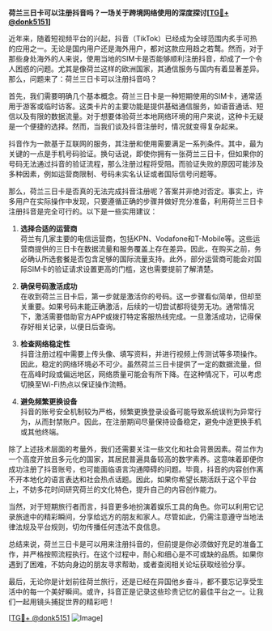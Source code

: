 **荷兰三日卡可以注册抖音吗？一场关于跨境网络使用的深度探讨[[TG💪+ @donk5151](https://t.me/s/donk5151)]**

近年来，随着短视频平台的兴起，抖音（TikTok）已经成为全球范围内炙手可热的应用之一。无论是国内用户还是海外用户，都对这款应用趋之若鹜。然而，对于那些身处海外的人来说，使用当地的SIM卡是否能够顺利注册抖音，却成了一个令人困惑的问题。尤其是像荷兰这样的欧洲国家，其通信服务与国内有着显著差异。那么，问题来了：荷兰三日卡可以注册抖音吗？

首先，我们需要明确几个基本概念。荷兰三日卡是一种短期使用的SIM卡，通常适用于游客或临时访客。这类卡片的主要功能是提供基础通信服务，如语音通话、短信以及有限的数据流量。对于想要体验荷兰本地网络环境的用户来说，这种卡无疑是一个便捷的选择。然而，当我们谈及抖音注册时，情况就变得复杂起来。

抖音作为一款基于互联网的服务，其注册和使用需要满足一系列条件。其中，最为关键的一点是手机号码验证。换句话说，即使你拥有一张荷兰三日卡，但如果你的号码无法通过抖音的验证流程，那么注册过程将受阻。而验证失败的原因可能涉及多种因素，例如运营商限制、号码未实名认证或者国际信号问题等。

那么，荷兰三日卡是否真的无法完成抖音注册呢？答案并非绝对否定。事实上，许多用户在实际操作中发现，只要遵循正确的步骤并做好充分准备，利用荷兰三日卡注册抖音是完全可行的。以下是一些实用建议：

1. **选择合适的运营商**  
   荷兰有几家主要的电信运营商，包括KPN、Vodafone和T-Mobile等。这些运营商提供的三日卡在数据流量和服务覆盖上存在差异。因此，在购买之前，务必确认所选套餐是否包含足够的国际流量支持。此外，部分运营商可能会对国际SIM卡的验证请求设置更高的门槛，这也需要提前了解清楚。

2. **确保号码激活成功**  
   在收到荷兰三日卡后，第一步就是激活你的号码。这一步骤看似简单，但却至关重要。如果号码未能正确激活，后续的一切尝试都将徒劳无功。通常情况下，激活需要借助官方APP或拨打特定客服热线完成。一旦激活成功，记得保存好相关记录，以便日后查询。

3. **检查网络稳定性**  
   抖音注册过程中需要上传头像、填写资料，并进行视频上传测试等多项操作。因此，稳定的网络环境必不可少。虽然荷兰三日卡提供了一定的数据流量，但在高峰时段或偏远地区，网络质量可能会有所下降。在这种情况下，可以考虑切换至Wi-Fi热点以保证操作流畅。

4. **避免频繁更换设备**  
   抖音的账号安全机制较为严格，频繁更换登录设备可能导致系统误判为异常行为，从而封禁账户。因此，在注册期间尽量保持设备稳定，避免中途更换手机或其他终端。

除了上述技术层面的考量外，我们还需要关注一些文化和社会背景因素。荷兰作为一个高度开放且多元化的国家，其居民普遍具备较高的数字素养。这意味着即便你成功注册了抖音账号，也可能面临语言沟通障碍的问题。毕竟，抖音的内容创作离不开本地化的语言表达和社会热点话题。因此，如果你希望长期活跃于这个平台上，不妨多花时间研究荷兰的文化特色，提升自己的内容创作能力。

当然，对于短期旅行者而言，抖音更多地扮演着娱乐工具的角色。你可以利用它记录旅途中的精彩瞬间，分享给远方的朋友和家人。尽管如此，仍需注意遵守当地法律法规及平台规则，切勿传播任何违法不良信息。

总结来说，荷兰三日卡是可以用来注册抖音的，但前提是你必须做好充足的准备工作，并严格按照流程执行。在这个过程中，耐心和细心是不可或缺的品质。如果你遇到了困难，不妨向身边的朋友寻求帮助，或者查阅相关论坛获取经验分享。

最后，无论你是计划前往荷兰旅行，还是已经在异国他乡奋斗，都不要忘记享受生活中的每一个美好瞬间。或许，抖音正是记录这些珍贵记忆的最佳平台之一。让我们一起用镜头捕捉世界的精彩吧！

[[TG💪+ @donk5151](https://t.me/s/donk5151) ![Image](https://i.postimg.cc/rwNCRYN7/Snipaste-2025-04-30-17-27-05.png)]